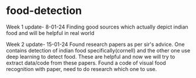 # food-detection
Week 1 update- 8-01-24 Finding good sources which actually depict indian food and will be helpful in real world

Week 2 update- 15-01-24 Found research papers as per sir's advice. One contains detection of indian food specifically(cornell) and the other one use deep learning to detect food. These are helpful and now we will try to extract data/code from these papers. Found a code of visual food recognition with paper, need to do research which one to use.

